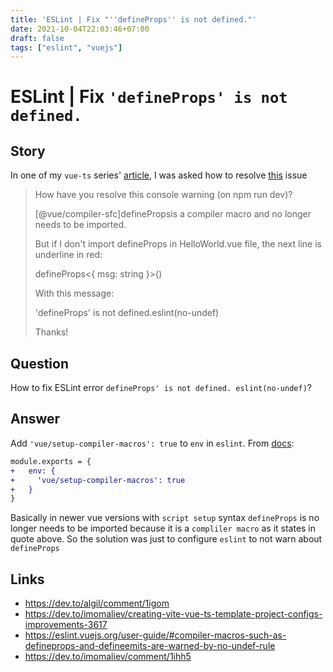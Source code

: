 ```yaml
---
title: 'ESLint | Fix "''defineProps'' is not defined."'
date: 2021-10-04T22:03:46+07:00
draft: false
tags: ["eslint", "vuejs"]
---
```


# ESLint | Fix `'defineProps' is not defined.`

## Story

In one of my `vue-ts` series' [article](https://dev.to/imomaliev/creating-vite-vue-ts-template-project-configs-improvements-3617), I was asked how to resolve [this](https://dev.to/algil/comment/1igom) issue

> How have you resolve this console warning (on npm run dev)?
>
> [@vue/compiler-sfc]definePropsis a compiler macro and no longer needs to be imported.
>
> But if I don't import defineProps in HelloWorld.vue file, the next line is underline in red:
>
> defineProps<{ msg: string }>()
>
> With this message:
>
> 'defineProps' is not defined.eslint(no-undef)
>
> Thanks!

## Question

How to fix ESLint error `defineProps' is not defined. eslint(no-undef)`?

## Answer

Add `'vue/setup-compiler-macros': true` to `env` in `eslint`. From [docs](https://eslint.vuejs.org/user-guide/#compiler-macros-such-as-defineprops-and-defineemits-generate-no-undef-warnings):

```diff
module.exports = {
+   env: {
+     'vue/setup-compiler-macros': true
+   }
}
```

Basically in newer vue versions with `script setup` syntax `defineProps` is no longer needs to be imported because it is a `compliler macro` as it states in quote above. So the solution was just to configure `eslint` to not warn about `defineProps`

## Links

-   https://dev.to/algil/comment/1igom
-   https://dev.to/imomaliev/creating-vite-vue-ts-template-project-configs-improvements-3617
-   https://eslint.vuejs.org/user-guide/#compiler-macros-such-as-defineprops-and-defineemits-are-warned-by-no-undef-rule
-   https://dev.to/imomaliev/comment/1ihh5
